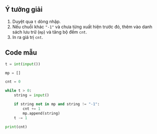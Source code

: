 
## Ý tưởng giải

1. Duyệt qua `t` dòng nhập.  
2. Nếu chuỗi khác `"-1"` và chưa từng xuất hiện trước đó, thêm vào danh sách lưu trữ (`mp`) và tăng bộ đếm `cnt`.  
3. In ra giá trị `cnt`.

## Code mẫu

```python
t = int(input())

mp = []

cnt = 0

while t > 0:
    string = input()

    if string not in mp and string != "-1":
        cnt += 1
        mp.append(string)
    t -= 1

print(cnt)
